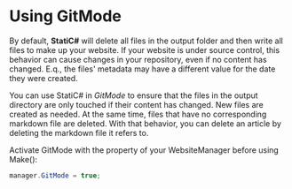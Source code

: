 ﻿# Using GitMode

By default, __StatiC#__ will delete all files in the output folder and then write all files to make up your website. If your website is under source control, this behavior can cause changes in your repository, even if no content has changed. E.q., the files' metadata may have a different value for the date they were created.  

You can use StatiC# in _GitMode_ to ensure that the files in the output directory are only touched if their content has changed. New files are created as needed. At the same time, files that have no corresponding markdown file are deleted. With that behavior, you can delete an article by deleting the markdown file it refers to.  

Activate GitMode with the property of your WebsiteManager before using Make():  

```C#
manager.GitMode = true;
```
